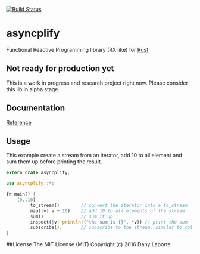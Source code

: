 [![Build Status](https://travis-ci.org/danylaporte/rust-asyncplify.svg?branch=master)](https://travis-ci.org/danylaporte/rust-asyncplify)

# asyncplify
Functional Reactive Programming library (RX like) for [Rust](https://github.com/rust-lang/rust)

## Not ready for production yet
This is a work in progress and research project right now. Please consider this lib in alpha stage.

## Documentation
[Reference](http://danylaporte.github.io/rust-asyncplify)

## Usage

This example create a stream from an iterator, add 10 to all element and sum them up before printing the result.
```rust
extern crate asyncplify;

use asyncplify::*;

fn main() {
    (0..10)
        .to_stream()        // convert the iterator into a to_stream
        .map(|v| v + 10)    // add 10 to all elements of the stream
        .sum()              // sum it up
        .inspect(|v| println!("the sum is {}", *v)) // print the sum
        .subscribe();       // subscribe to the stream, similar to collect
}
``` 

##License
The MIT License (MIT)
Copyright (c) 2016 Dany Laporte